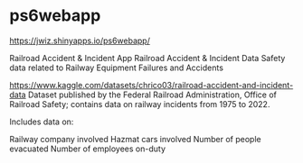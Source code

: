 # ps6webapp
https://jwiz.shinyapps.io/ps6webapp/

Railroad Accident & Incident App
Railroad Accident & Incident Data
Safety data related to Railway Equipment Failures and Accidents

https://www.kaggle.com/datasets/chrico03/railroad-accident-and-incident-data
Dataset published by the Federal Railroad Administration, Office of Railroad Safety; contains data on railway incidents from 1975 to 2022.

Includes data on:

Railway company involved
Hazmat cars involved
Number of people evacuated
Number of employees on-duty
